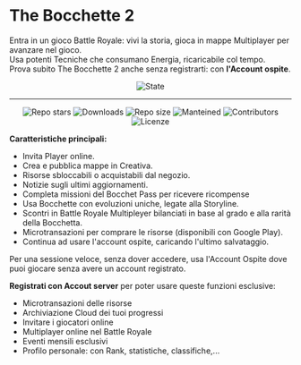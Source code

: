 # The Bocchette 2

Entra in un gioco Battle Royale: vivi la storia, gioca in mappe Multiplayer per avanzare nel gioco.<br>
Usa potenti Tecniche che consumano Energia, ricaricabile col tempo.<br>
Prova subito The Bocchette 2 anche senza registrarti: con **l'Account ospite**.

<div align="center">

  ![State](https://img.shields.io/badge/State%3A-Making-white)
</div>
<hr>
<div align="center">

  ![Repo stars](https://img.shields.io/github/stars/Croc-Prog-github/The-Bocchette-2)
  ![Downloads](https://img.shields.io/github/downloads/NOME_UTENTE/NOME_REPO/total)
  ![Repo size](https://img.shields.io/github/repo-size/Croc-Prog-github/The-Bocchette-2)
  ![Manteined](https://img.shields.io/badge/Aggiornamenti-SI!-green)
  ![Contributors](https://img.shields.io/github/contributors/Croc-Prog-github/The-Bocchette-2)
  ![Licenze](https://img.shields.io/badge/licenze-MIT-blue?link=https%3A%2F%2Fgithub.com%2FCroc-Prog-github%2FThe-Bocchette-2%2Fblob%2Fmain%2FLICENSE.md)
</div>

**Caratteristiche principali:**
- Invita Player online.
- Crea e pubblica mappe in Creativa.
- Risorse sbloccabili o acquistabili dal negozio.
- Notizie sugli ultimi aggiornamenti. 
- Completa missioni del Bocchet Pass per ricevere ricompense
- Usa Bocchette con evoluzioni uniche, legate alla Storyline.
- Scontri in Battle Royale Multipleyer bilanciati in base al grado e alla rarità della Bocchetta.
- Microtransazioni per comprare le risorse (disponibili con Google Play).
- Continua ad usare l'account ospite, caricando l'ultimo salvataggio.

Per una sessione veloce, senza dover accedere, usa l'Account Ospite dove puoi giocare senza avere un account registrato.<br>

**Registrati con Accout server** per poter usare queste funzioni esclusive:
- Microtransazioni delle risorse
- Archiviazione Cloud dei tuoi progressi
- Invitare i giocatori online
- Multiplayer online nel Battle Royale
- Eventi mensili esclusivi
- Profilo personale: con Rank, statistiche, classifiche,...